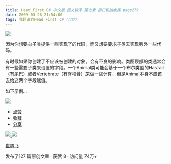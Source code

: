 ```yaml
---
title: Head First C# 中文版 图文皆译 第七章 接口和抽象类 page279
date: 2009-03-26 21:54:00
tags: 我翻译的Head First C#（习作）
---
```

![](https://p-blog.csdn.net/images/p_blog_csdn_net/cuipengfei1/EntryImages/20090326/2009-03-26_21-31-03.jpg)

因为你想要向子类提供一些实现了的代码，而又想要要求子类去实现另外一些代码。

  

有时候如果你创建了不应该被创建的对象，会有不良的影响。类图顶部的类通常会有一些需要子类来设置的字段。一个Animal类可能会基于一个布尔类型的HasTail
（有尾巴）或者Vertebrate（有脊椎骨）来做一些计算，但是Animal本身不应该去给这两个字段赋值。

  

如下示例...

  

![](https://p-blog.csdn.net/images/p_blog_csdn_net/cuipengfei1/EntryImages/20090326/2009-03-26_21-41-13.jpg)

  * [ 点赞  ](javascript:;)
  * [ 收藏  ](javascript:;)
  * [ 分享 ](javascript:;)

[ ![](https://profile.csdnimg.cn/5/2/5/3_cuipengfei1)
![](https://g.csdnimg.cn/static/user-reg-year/1x/11.png)
](https://blog.csdn.net/cuipengfei1)

[ 崔鹏飞 ](https://blog.csdn.net/cuipengfei1)

发布了127 篇原创文章  ·  获赞 8  ·  访问量 74万+


